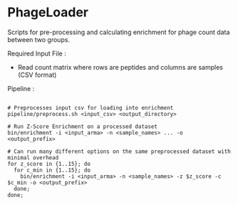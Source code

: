 # PhageLoader

Scripts for pre-processing and calculating enrichment for phage count data between two groups.

Required Input File :
  - Read count matrix where rows are peptides and columns are samples (CSV format)

Pipeline :

```{bash}

# Preprocesses input csv for loading into enrichment
pipeline/preprocess.sh <input_csv> <output_directory>

# Run Z-Score Enrichment on a processed dataset
bin/enrichment -i <input_arma> -n <sample_names> ... -o <output_prefix>

# Can run many different options on the same preprocessed dataset with minimal overhead
for z_score in {1..15}; do
  for c_min in {1..15}; do
    bin/enrichment -i <input_arma> -n <sample_names> -z $z_score -c $c_min -o <output_prefix>
  done;
done;

```
